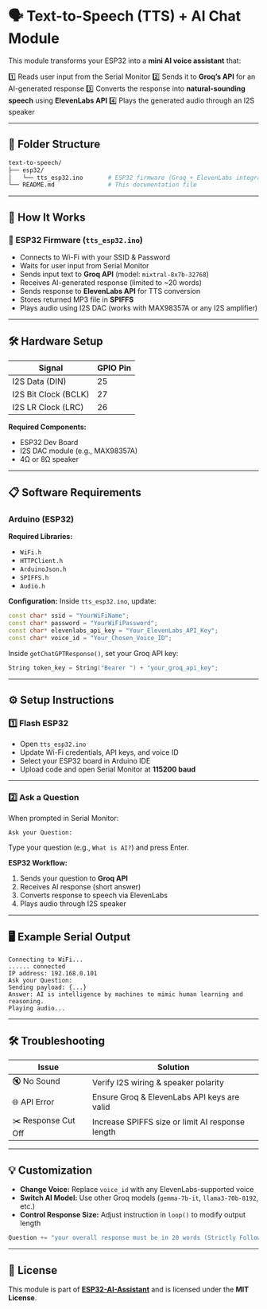 # 🗣️ Text-to-Speech (TTS) + AI Chat Module

This module transforms your ESP32 into a **mini AI voice assistant** that:

1️⃣ Reads user input from the Serial Monitor
2️⃣ Sends it to **Groq’s API** for an AI-generated response
3️⃣ Converts the response into **natural-sounding speech** using **ElevenLabs API**
4️⃣ Plays the generated audio through an I2S speaker

---

## 📂 Folder Structure

```bash
text-to-speech/
├── esp32/
│   └── tts_esp32.ino       # ESP32 firmware (Groq + ElevenLabs integration)
└── README.md               # This documentation file
```

---

## 🧩 How It Works

### 🔧 ESP32 Firmware (`tts_esp32.ino`)

* Connects to Wi-Fi with your SSID & Password
* Waits for user input from Serial Monitor
* Sends input text to **Groq API** (model: `mixtral-8x7b-32768`)
* Receives AI-generated response (limited to \~20 words)
* Sends response to **ElevenLabs API** for TTS conversion
* Stores returned MP3 file in **SPIFFS**
* Plays audio using I2S DAC (works with MAX98357A or any I2S amplifier)

---

## 🛠 Hardware Setup

| Signal               | GPIO Pin |
| -------------------- | -------- |
| I2S Data (DIN)       | 25       |
| I2S Bit Clock (BCLK) | 27       |
| I2S LR Clock (LRC)   | 26       |

**Required Components:**

* ESP32 Dev Board
* I2S DAC module (e.g., MAX98357A)
* 4Ω or 8Ω speaker

---

## 📋 Software Requirements

### Arduino (ESP32)

**Required Libraries:**

* `WiFi.h`
* `HTTPClient.h`
* `ArduinoJson.h`
* `SPIFFS.h`
* `Audio.h`

**Configuration:**
Inside `tts_esp32.ino`, update:

```cpp
const char* ssid = "YourWiFiName";
const char* password = "YourWiFiPassword";
const char* elevenlabs_api_key = "Your_ElevenLabs_API_Key";
const char* voice_id = "Your_Chosen_Voice_ID";
```

Inside `getChatGPTResponse()`, set your Groq API key:

```cpp
String token_key = String("Bearer ") + "your_groq_api_key";
```

---

## ⚙️ Setup Instructions

### 1️⃣ Flash ESP32

* Open `tts_esp32.ino`
* Update Wi-Fi credentials, API keys, and voice ID
* Select your ESP32 board in Arduino IDE
* Upload code and open Serial Monitor at **115200 baud**

---

### 2️⃣ Ask a Question

When prompted in Serial Monitor:

```
Ask your Question:
```

Type your question (e.g., `What is AI?`) and press Enter.

**ESP32 Workflow:**

1. Sends your question to **Groq API**
2. Receives AI response (short answer)
3. Converts response to speech via ElevenLabs
4. Plays audio through I2S speaker

---

## 🖥️ Example Serial Output

```
Connecting to WiFi...
...... connected
IP address: 192.168.0.101
Ask your Question: 
Sending payload: {...}
Answer: AI is intelligence by machines to mimic human learning and reasoning.
Playing audio...
```

---

## 🛠 Troubleshooting

| Issue               | Solution                                         |
| ------------------- | ------------------------------------------------ |
| 🔇 No Sound         | Verify I2S wiring & speaker polarity             |
| 🌐 API Error        | Ensure Groq & ElevenLabs API keys are valid      |
| ✂️ Response Cut Off | Increase SPIFFS size or limit AI response length |

---

## 💡 Customization

* **Change Voice:** Replace `voice_id` with any ElevenLabs-supported voice
* **Switch AI Model:** Use other Groq models (`gemma-7b-it`, `llama3-70b-8192`, etc.)
* **Control Response Size:** Adjust instruction in `loop()` to modify output length

```cpp
Question += "your overall response must be in 20 words (Strictly Follow).";
```

---

## 📜 License

This module is part of **[ESP32-AI-Assistant](../README.md)** and is licensed under the **MIT License**.


